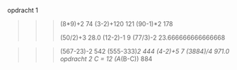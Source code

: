 
opdracht 1 
>>> (8*9)+2
74
>>> (3-2)+120
121
>>> (90-1)*2
178
>>> 
>>> (50/2)+3
28.0
>>> (12-2)-1
9
>>> (77/3)-2
23.666666666666668

>>> (567-23)-2
542
>>> (555-333)*2
444
>>> (4-2)+5
7
>>> (3884)/4
971.0
opdracht 2
>>> C = 12
>>> (A*(B-C))
884
>>> 